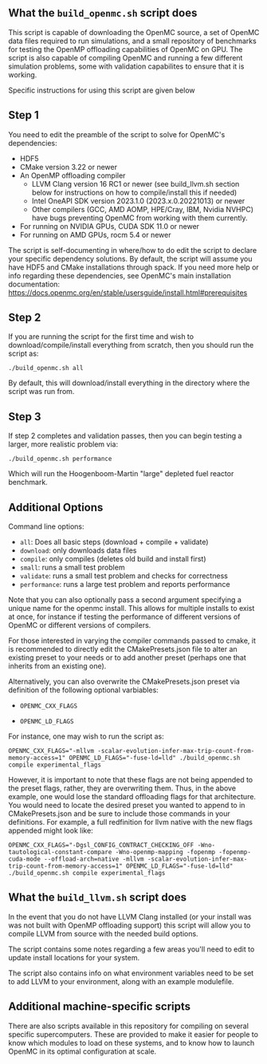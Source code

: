 ## What the `build_openmc.sh` script does

This script is capable of downloading the OpenMC source, a set of 
OpenMC data files required to run simulations, and a small repository
of benchmarks for testing the OpenMP offloading capabilities of OpenMC on GPU.
The script is also capable of compiling OpenMC and running a few different simulation
problems, some with validation capabilites to ensure that it is working.

Specific instructions for using this script are given below

## Step 1

You need to edit the preamble of the script to solve for OpenMC's dependencies:

- HDF5
- CMake version 3.22 or newer
- An OpenMP offloading compiler
  - LLVM Clang version 16 RC1 or newer (see build_llvm.sh section below for instructions on how to compile/install this if needed)
  - Intel OneAPI SDK version 2023.1.0 (2023.x.0.20221013) or newer
  - Other compilers (GCC, AMD AOMP, HPE/Cray, IBM, Nvidia NVHPC) have bugs preventing OpenMC from working with them currently.
- For running on NVIDIA GPUs, CUDA SDK 11.0 or newer
- For running on AMD GPUs, rocm 5.4 or newer 

The script is self-documenting in where/how to do edit the script to declare your specific dependency solutions. By default, the script
will assume you have HDF5 and CMake installations through spack. If you need
more help or info regarding these dependencies, see OpenMC's main installation
documentation: https://docs.openmc.org/en/stable/usersguide/install.html#prerequisites

## Step 2

If you are running the script for the first time and wish to download/compile/install
everything from scratch, then you should run the script as:

```
./build_openmc.sh all
```

By default, this will download/install everything in the directory where the script
was run from.

## Step 3

If step 2 completes and validation passes, then you can begin testing
a larger, more realistic problem via:

```
./build_openmc.sh performance
```

Which will run the Hoogenboom-Martin "large" depleted fuel reactor benchmark.


## Additional Options

Command line options:
- `all`: Does all basic steps (download + compile + validate)
- `download`: only downloads data files
- `compile`: only compiles (deletes old build and install first)
- `small`: runs a small test problem
- `validate`: runs a small test problem and checks for correctness
- `performance`: runs a large test problem and reports performance

Note that you can also optionally pass a second argument specifying
a unique name for the openmc install. This allows for multiple installs
to exist at once, for instance if testing the performance of different
versions of OpenMC or different versions of compilers.


For those interested in varying the compiler commands passed to
cmake, it is recommended to directly edit the CMakePresets.json file
to alter an existing preset to your needs or to add another preset
(perhaps one that inherits from an existing one).

Alternatively, you can also overwrite the CMakePresets.json preset
via definition of the following optional varbiables:

- `OPENMC_CXX_FLAGS`

- `OPENMC_LD_FLAGS`

For instance, one may wish to run the script as:

`OPENMC_CXX_FLAGS="-mllvm -scalar-evolution-infer-max-trip-count-from-memory-access=1" OPENMC_LD_FLAGS="-fuse-ld=lld" ./build_openmc.sh compile experimental_flags`

However, it is important to note that these flags are not being appended to the preset flags, rather, they are overwriting them. Thus, in the above example,
one would lose the standard offloading flags for that architecture. You would need to locate the desired preset you wanted to append to in CMakePresets.json
and be sure to include those commands in your definitions. For example, a full redfinition for llvm native with the new flags appended might look like:

`OPENMC_CXX_FLAGS="-Dgsl_CONFIG_CONTRACT_CHECKING_OFF -Wno-tautological-constant-compare -Wno-openmp-mapping -fopenmp -fopenmp-cuda-mode --offload-arch=native -mllvm -scalar-evolution-infer-max-trip-count-from-memory-access=1" OPENMC_LD_FLAGS="-fuse-ld=lld" ./build_openmc.sh compile experimental_flags`

## What the `build_llvm.sh` script does

In the event that you do not have LLVM Clang installed (or your install was
was not built with OpenMP offloading support) this script will allow you to
compile LLVM from source with the needed build options.

The script contains some notes regarding a few areas you'll need to edit
to update install locations for your system.

The script also contains info on what environment variables need to be set
to add LLVM to your environment, along with an example modulefile.

## Additional machine-specific scripts

There are also scripts available in this repository for compiling on several specific supercomputers. These are provided to make it easier for people to know which modules to load on these systems, and to know how to launch OpenMC in its optimal configuration at scale.

